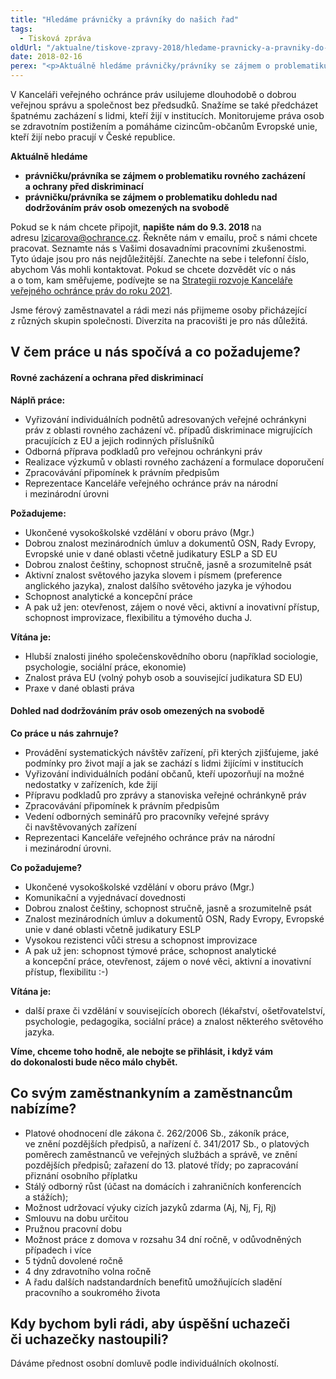 ```yaml
---
title: "Hledáme právničky a právníky do našich řad"
tags:
  - Tisková zpráva
oldUrl: "/aktualne/tiskove-zpravy-2018/hledame-pravnicky-a-pravniky-do-nasich-rad-2"
date: 2018-02-16
perex: "<p>Aktuálně hledáme právničky/právníky se zájmem o problematiku rovného zacházení a o problematiku dohledu nad právy osob omezených na svobodě.</p>"
---
```


<!-- imported from the old website -->

<p>V Kanceláři veřejného ochránce práv usilujeme dlouhodobě o dobrou veřejnou správu a společnost bez předsudků. Snažíme se také předcházet špatnému zacházení s lidmi, kteří žijí v institucích. Monitorujeme práva osob se zdravotním postižením a pomáháme cizincům-občanům Evropské unie, kteří žijí nebo pracují v České republice. </p><p><b>Aktuálně hledáme</b></p><ul><li><b>právničku/právníka se zájmem o problematiku rovného zacházení a ochrany před diskriminací</b></li><li><b>právničku/právníka se zájmem o problematiku dohledu nad dodržováním práv osob omezených na svobodě</b></li></ul><p>Pokud se k nám chcete připojit, <b>napište nám do 9.3. 2018 </b>na adresu <a href="mailto:lzicarova@ochrance.cz">lzicarova@ochrance.cz</a>. Řekněte nám v emailu, proč s námi chcete pracovat. Seznamte nás s Vašimi dosavadními pracovními zkušenostmi. Tyto údaje jsou pro nás nejdůležitější. Zanechte na sebe i telefonní číslo, abychom Vás mohli kontaktovat. Pokud se chcete dozvědět víc o nás a o tom, kam směřujeme, podívejte se na <a href="http://www.ochrance.cz/uploads-import/Kancelar/strategie_KVOP_2016-2021.pdf">Strategii rozvoje Kanceláře veřejného ochránce práv do roku 2021</a>.</p><p>Jsme férový zaměstnavatel a rádi mezi nás přijmeme osoby přicházející z různých skupin společnosti. Diverzita na pracovišti je pro nás důležitá.</p><h2>V čem práce u nás spočívá a co požadujeme?</h2><h4>Rovné zacházení a ochrana před diskriminací</h4><p><b>Náplň práce:</b></p><ul><li>Vyřizování individuálních podnětů adresovaných veřejné ochránkyni práv z oblasti rovného zacházení vč. případů diskriminace migrujících pracujících z EU a jejich rodinných příslušníků</li><li>Odborná příprava podkladů pro veřejnou ochránkyni práv</li><li>Realizace výzkumů v oblasti rovného zacházení a formulace doporučení</li><li>Zpracovávání připomínek k právním předpisům</li><li>Reprezentace Kanceláře veřejného ochránce práv na národní i mezinárodní úrovni</li></ul><p><b>Požadujeme:</b></p><ul><li>Ukončené vysokoškolské vzdělání v oboru právo (Mgr.)</li><li>Dobrou znalost mezinárodních úmluv a dokumentů OSN, Rady Evropy, Evropské unie v dané oblasti včetně judikatury ESLP a SD EU</li><li>Dobrou znalost češtiny, schopnost stručně, jasně a srozumitelně psát</li><li>Aktivní znalost světového jazyka slovem i písmem (preference anglického jazyka), znalost dalšího světového jazyka je výhodou</li><li>Schopnost analytické a koncepční práce</li><li>A pak už jen: otevřenost, zájem o nové věci, aktivní a inovativní přístup, schopnost improvizace, flexibilitu a týmového ducha J.</li></ul><p><b>Vítána je:</b></p><ul><li>Hlubší znalosti jiného společenskovědního oboru (například sociologie, psychologie, sociální práce, ekonomie)</li><li>Znalost práva EU (volný pohyb osob a související judikatura SD EU)</li><li>Praxe v dané oblasti práva</li></ul><h4>Dohled nad dodržováním práv osob omezených na svobodě</h4><p><b>Co práce u nás zahrnuje?</b></p><ul><li>Provádění systematických návštěv zařízení, při kterých zjišťujeme, jaké podmínky pro život mají a jak se zachází s lidmi žijícími v institucích</li><li>Vyřizování individuálních podání občanů, kteří upozorňují na možné nedostatky v zařízeních, kde žijí</li><li>Přípravu podkladů pro zprávy a stanoviska veřejné ochránkyně práv</li><li>Zpracovávání připomínek k právním předpisům</li><li>Vedení odborných seminářů pro pracovníky veřejné správy či navštěvovaných zařízení</li><li>Reprezentaci Kanceláře veřejného ochránce práv na národní i mezinárodní úrovni.</li></ul><p><b>Co požadujeme?</b></p><ul> <li>Ukončené vysokoškolské vzdělání v oboru právo (Mgr.)</li> <li>Komunikační a vyjednávací dovednosti</li> <li>Dobrou znalost češtiny, schopnost stručně, jasně a srozumitelně psát</li> <li>Znalost mezinárodních úmluv a dokumentů OSN, Rady Evropy, Evropské unie v dané oblasti včetně judikatury ESLP</li> <li>Vysokou rezistenci vůči stresu a schopnost improvizace</li> <li>A pak už jen: schopnost týmové práce, schopnost analytické a koncepční práce, otevřenost, zájem o nové věci, aktivní a inovativní přístup, flexibilitu :-)</li> </ul><p><b>Vítána je:</b></p><ul><li>další praxe či vzdělání v souvisejících oborech (lékařství, ošetřovatelství, psychologie, pedagogika, sociální práce) a znalost některého světového jazyka.</li></ul><p></p><p><b>Víme, chceme toho hodně, ale nebojte se přihlásit, i když vám do dokonalosti bude něco málo chybět.</b></p><h2>Co svým zaměstnankyním a zaměstnancům nabízíme?</h2><ul><li>Platové ohodnocení dle zákona č. 262/2006 Sb., zákoník práce, ve znění pozdějších předpisů, a nařízení č. 341/2017 Sb., o platových poměrech zaměstnanců ve veřejných službách a správě, ve znění pozdějších předpisů; zařazení do 13. platové třídy; po zapracování přiznání osobního příplatku</li><li>Stálý odborný růst (účast na domácích i zahraničních konferencích a stážích);</li><li>Možnost udržovací výuky cizích jazyků zdarma (Aj, Nj, Fj, Rj)</li><li>Smlouvu na dobu určitou</li><li>Pružnou pracovní dobu</li><li>Možnost práce z domova v rozsahu 34 dní ročně, v odůvodněných případech i více</li><li>5 týdnů dovolené ročně</li><li>4 dny zdravotního volna ročně</li><li>A řadu dalších nadstandardních benefitů umožňujících sladění pracovního a soukromého života </li></ul><h2>Kdy bychom byli rádi, aby úspěšní uchazeči či uchazečky nastoupili?</h2><p>Dáváme přednost osobní domluvě podle individuálních okolností.</p>
